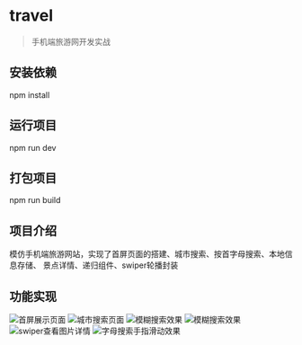 # travel

> 手机端旅游网开发实战

## 安装依赖
npm install

## 运行项目
npm run dev

## 打包项目
npm run build

## 项目介绍
  模仿手机端旅游网站，实现了首屏页面的搭建、城市搜索、按首字母搜索、本地信息存储、
  景点详情、递归组件、swiper轮播封装
## 功能实现
![首屏展示页面]()
![城市搜索页面]()
![模糊搜索效果]()
![模糊搜索效果]()
![swiper查看图片详情]()
![字母搜索手指滑动效果]()
